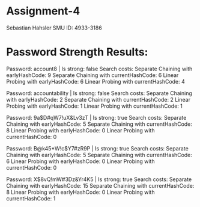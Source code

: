 # Assignment-4

Sebastian Hahsler
SMU ID: 4933-3186




Password Strength Results:
==========================

Password: account8 | Is strong: false
Search costs:
  Separate Chaining with earlyHashCode: 9
  Separate Chaining with currentHashCode: 6
  Linear Probing with earlyHashCode: 6
  Linear Probing with currentHashCode: 4

Password: accountability | Is strong: false
Search costs:
  Separate Chaining with earlyHashCode: 2
  Separate Chaining with currentHashCode: 2
  Linear Probing with earlyHashCode: 1
  Linear Probing with currentHashCode: 1

Password: 9a$D#qW7!uX&Lv3zT | Is strong: true
Search costs:
  Separate Chaining with earlyHashCode: 5
  Separate Chaining with currentHashCode: 8
  Linear Probing with earlyHashCode: 0
  Linear Probing with currentHashCode: 0

Password: B@k45*W!c$Y7#zR9P | Is strong: true
Search costs:
  Separate Chaining with earlyHashCode: 5
  Separate Chaining with currentHashCode: 6
  Linear Probing with earlyHashCode: 0
  Linear Probing with currentHashCode: 0

Password: X$8vQ!mW#3Dz&Yr4K5 | Is strong: true
Search costs:
  Separate Chaining with earlyHashCode: 15
  Separate Chaining with currentHashCode: 8
  Linear Probing with earlyHashCode: 0
  Linear Probing with currentHashCode: 1

